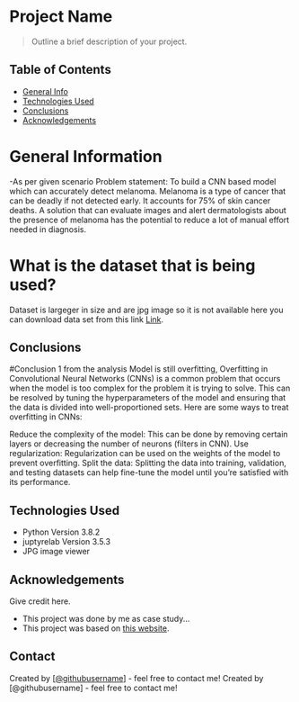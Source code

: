 # Project Name
> Outline a brief description of your project.


## Table of Contents
* [General Info](#general-information)
* [Technologies Used](#technologies-used)
* [Conclusions](#conclusions)
* [Acknowledgements](#acknowledgements)

<!-- You can include any other section that is pertinent to your problem -->

 # General Information
-As per given scenario 
Problem statement: To build a CNN based model which can accurately detect melanoma. Melanoma is a type of cancer that can be deadly if not detected early. It accounts for 75% of skin cancer deaths. A solution that can evaluate images and alert dermatologists about the presence of melanoma has the potential to reduce a lot of manual effort needed in diagnosis.

# What is the dataset that is being used?
Dataset is largeger in size and are jpg image so it is not available here you can download data set from this link [Link](https://drive.google.com/file/d/1xLfSQUGDl8ezNNbUkpuHOYvSpTyxVhCs/view?usp=sharing).
<!-- You don't have to answer all the questions - just the ones relevant to your project. -->

## Conclusions
#Conclusion 1 from the analysis
Model is still overfitting, Overfitting in Convolutional Neural Networks (CNNs) is a common problem that occurs when the model is too complex for the problem it is trying to solve. This can be resolved by tuning the hyperparameters of the model and ensuring that the data is divided into well-proportioned sets. Here are some ways to treat overfitting in CNNs:

Reduce the complexity of the model: This can be done by removing certain layers or decreasing the number of neurons (filters in CNN). Use regularization: Regularization can be used on the weights of the model to prevent overfitting. Split the data: Splitting the data into training, validation, and testing datasets can help fine-tune the model until you’re satisfied with its performance.


<!-- You don't have to answer all the questions - just the ones relevant to your project. -->


## Technologies Used
- Python Version 3.8.2
- juptyrelab Version 3.5.3
- JPG image viewer

<!-- As the libraries versions keep on changing, it is recommended to mention the version of library used in this project -->

## Acknowledgements
Give credit here.
- This project was done by me as case study...
- This project was based on [this website](https://www.kaggle.com).


## Contact
Created by [[@githubusername](https://github.com/ravi-maker)] - feel free to contact me!
Created by [@githubusername] - feel free to contact me!


<!-- Optional -->
<!-- ## License -->
<!-- This project is open source and available under the [... License](). -->

<!-- You don't have to include all sections - just the one's relevant to your project -->
